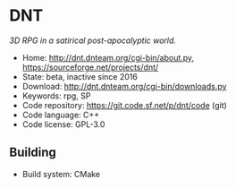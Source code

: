 # DNT

_3D RPG in a satirical post-apocalyptic world._

- Home: http://dnt.dnteam.org/cgi-bin/about.py, https://sourceforge.net/projects/dnt/
- State: beta, inactive since 2016
- Download: http://dnt.dnteam.org/cgi-bin/downloads.py
- Keywords: rpg, SP
- Code repository: https://git.code.sf.net/p/dnt/code (git)
- Code language: C++
- Code license: GPL-3.0

## Building

- Build system: CMake

